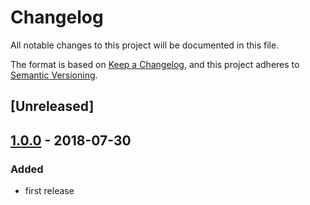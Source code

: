 # Changelog
All notable changes to this project will be documented in this file.

The format is based on [Keep a Changelog](https://keepachangelog.com/en/1.0.0/),
and this project adheres to [Semantic Versioning](https://semver.org/spec/v2.0.0.html).

## [Unreleased]

## [1.0.0] - 2018-07-30
### Added
- first release

<!-- [Unreleased]: https://github.com/olivierlacan/keep-a-changelog/compare/v1.0.0...HEAD -->
[1.1.0]: https://gitlab.com/amirhh00/pasco_Panel_admin/tags/v1.1.0
[1.0.0]: https://gitlab.com/amirhh00/pasco_Panel_admin/tags/v1.0.0
